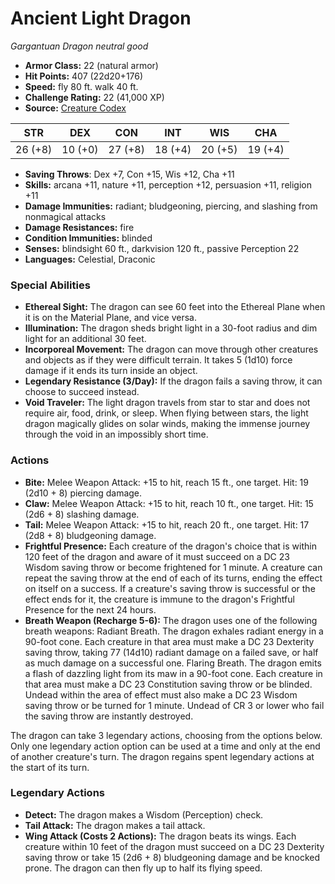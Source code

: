 # Ancient Light Dragon

*Gargantuan* *Dragon* *neutral good*

- **Armor Class:** 22 (natural armor)
- **Hit Points:** 407 (22d20+176)
- **Speed:** fly 80 ft. walk 40 ft.
- **Challenge Rating:** 22 (41,000 XP)
- **Source:** [Creature Codex](https://koboldpress.com/kpstore/product/creature-codex-for-5th-edition-dnd/)

| STR | DEX | CON | INT | WIS | CHA |
| --- | --- | --- | --- | --- | --- |
| 26 (+8) | 10 (+0) | 27 (+8) | 18 (+4) | 20 (+5) | 19 (+4) |

- **Saving Throws**: Dex +7, Con +15, Wis +12, Cha +11
- **Skills:** arcana +11, nature +11, perception +12, persuasion +11, religion +11
- **Damage Immunities:** radiant; bludgeoning, piercing, and slashing from nonmagical attacks
- **Damage Resistances:** fire
- **Condition Immunities:** blinded
- **Senses:** blindsight 60 ft., darkvision 120 ft., passive Perception 22
- **Languages:** Celestial, Draconic
### Special Abilities
- **Ethereal Sight:** The dragon can see 60 feet into the Ethereal Plane when it is on the Material Plane, and vice versa.
- **Illumination:** The dragon sheds bright light in a 30-foot radius and dim light for an additional 30 feet.
- **Incorporeal Movement:** The dragon can move through other creatures and objects as if they were difficult terrain. It takes 5 (1d10) force damage if it ends its turn inside an object.
- **Legendary Resistance (3/Day):** If the dragon fails a saving throw, it can choose to succeed instead.
- **Void Traveler:** The light dragon travels from star to star and does not require air, food, drink, or sleep. When flying between stars, the light dragon magically glides on solar winds, making the immense journey through the void in an impossibly short time.
### Actions
- **Bite:** Melee Weapon Attack: +15 to hit, reach 15 ft., one target. Hit: 19 (2d10 + 8) piercing damage.
- **Claw:** Melee Weapon Attack: +15 to hit, reach 10 ft., one target. Hit: 15 (2d6 + 8) slashing damage.
- **Tail:** Melee Weapon Attack: +15 to hit, reach 20 ft., one target. Hit: 17 (2d8 + 8) bludgeoning damage.
- **Frightful Presence:** Each creature of the dragon's choice that is within 120 feet of the dragon and aware of it must succeed on a DC 23 Wisdom saving throw or become frightened for 1 minute. A creature can repeat the saving throw at the end of each of its turns, ending the effect on itself on a success. If a creature's saving throw is successful or the effect ends for it, the creature is immune to the dragon's Frightful Presence for the next 24 hours.
- **Breath Weapon (Recharge 5-6):** The dragon uses one of the following breath weapons:
Radiant Breath. The dragon exhales radiant energy in a 90-foot cone. Each creature in that area must make a DC 23 Dexterity saving throw, taking 77 (14d10) radiant damage on a failed save, or half as much damage on a successful one.
Flaring Breath. The dragon emits a flash of dazzling light from its maw in a 90-foot cone. Each creature in that area must make a DC 23 Constitution saving throw or be blinded. Undead within the area of effect must also make a DC 23 Wisdom saving throw or be turned for 1 minute. Undead of CR 3 or lower who fail the saving throw are instantly destroyed.

The dragon can take 3 legendary actions, choosing from the options below. Only one legendary action option can be used at a time and only at the end of another creature's turn. The dragon regains spent legendary actions at the start of its turn.
### Legendary Actions
- **Detect:** The dragon makes a Wisdom (Perception) check.
- **Tail Attack:** The dragon makes a tail attack.
- **Wing Attack (Costs 2 Actions):** The dragon beats its wings. Each creature within 10 feet of the dragon must succeed on a DC 23 Dexterity saving throw or take 15 (2d6 + 8) bludgeoning damage and be knocked prone. The dragon can then fly up to half its flying speed.
